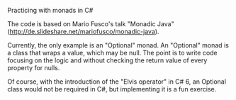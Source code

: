 Practicing with monads in C#

The code is based on Mario Fusco's talk "Monadic Java" (http://de.slideshare.net/mariofusco/monadic-java).

Currently, the only example is an "Optional" monad. An "Optional" monad is a class that wraps a value, which may be null. The point is to write code focusing on the logic and without checking the return value of every property for nulls.

Of course, with the introduction of the "Elvis operator" in C# 6, an Optional class would not be required in C#, but implementing it is a fun exercise.